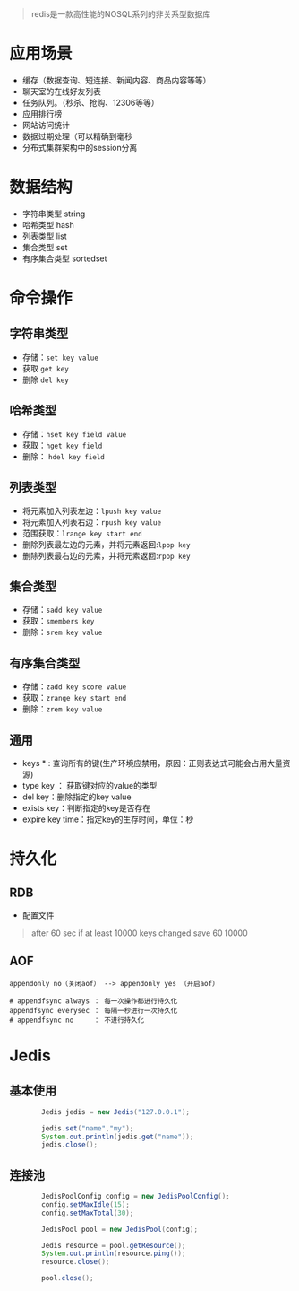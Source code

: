 > redis是一款高性能的NOSQL系列的非关系型数据库

# 应用场景

- 缓存（数据查询、短连接、新闻内容、商品内容等等）
- 聊天室的在线好友列表
- 任务队列。（秒杀、抢购、12306等等）
- 应用排行榜
- 网站访问统计
- 数据过期处理（可以精确到毫秒
- 分布式集群架构中的session分离

# 数据结构

- 字符串类型 string
- 哈希类型 hash
- 列表类型 list
- 集合类型 set
- 有序集合类型 sortedset

# 命令操作

## 字符串类型

- 存储：`set key value`
- 获取 `get key`
- 删除 `del key`

## 哈希类型

- 存储：`hset key field value`
- 获取：`hget key field`
- 删除： `hdel key field`

## 列表类型

- 将元素加入列表左边：`lpush key value`
- 将元素加入列表右边：`rpush key value`
- 范围获取：`lrange key start end`
- 删除列表最左边的元素，并将元素返回:`lpop key`
- 删除列表最右边的元素，并将元素返回:`rpop key`

## 集合类型

- 存储：`sadd key value`
- 获取：`smembers key`
- 删除：`srem key value`

## 有序集合类型

- 存储：`zadd key score value`
- 获取：`zrange key start end`
- 删除：`zrem key value`

## 通用

- keys * : 查询所有的键(生产环境应禁用，原因：正则表达式可能会占用大量资源)
- type key ： 获取键对应的value的类型
- del key：删除指定的key value
- exists key：判断指定的key是否存在
- expire key time：指定key的生存时间，单位：秒
# 持久化

## RDB

- 配置文件

> after 60 sec if at least 10000 keys changed save 60 10000

## AOF

```
appendonly no（关闭aof） --> appendonly yes （开启aof）

# appendfsync always ： 每一次操作都进行持久化
appendfsync everysec ： 每隔一秒进行一次持久化
# appendfsync no     ： 不进行持久化
```

# Jedis

## 基本使用

```java
        Jedis jedis = new Jedis("127.0.0.1");

        jedis.set("name","my");
        System.out.println(jedis.get("name"));
        jedis.close();
```

## 连接池

```java
        JedisPoolConfig config = new JedisPoolConfig();
        config.setMaxIdle(15);
        config.setMaxTotal(30);

        JedisPool pool = new JedisPool(config);

        Jedis resource = pool.getResource();
        System.out.println(resource.ping());
        resource.close();

        pool.close();
```
